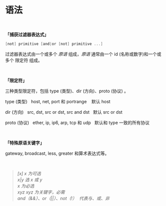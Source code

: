 # 语法

<br/>

**「捕获过滤器表达式」**

```c
[not] primitive [and|or [not] primitive ...]
```

过滤器表达式由一个或多个 _原语_ 组成，_原语_ 通常由一个 id (名称或数字)和一个或多个 限定符 组成。

<br/>

**「限定符」**

三种类型限定符，包括 type (类型)、dir (方向)、proto (协议) 。

type (类型)   host, net, port 和 portrange    默认 host

dir (方向)   src, dst, src or dst, src and dst   默认 src or dst

proto (协议)   ether, ip, ip6, arp, tcp 和 udp   默认和 type 一致的所有协议

<br/>

**「**特殊原语关键字**」**

gateway, broadcast, less, greater 和算术表达式等。

<br/>

> _[x]	x 为可选_  
> _x|y	选 x 或 y_  
> _<x>	x 为必选_  
> _xyz	xyz 为关键字，必需_  
> _and（&&）、or（||）、not（!）  代表与、或、非_



